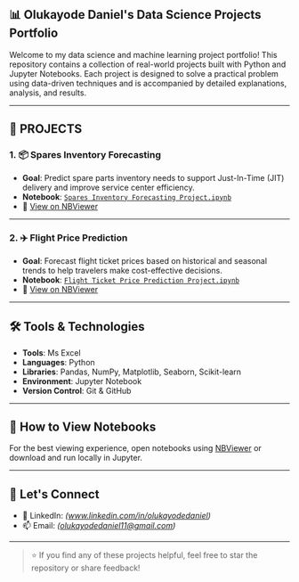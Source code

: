 ## 📊 Olukayode Daniel's Data Science Projects Portfolio

Welcome to my data science and machine learning project portfolio! This repository contains a collection of real-world projects built with Python and Jupyter Notebooks. Each project is designed to solve a practical problem using data-driven techniques and is accompanied by detailed explanations, analysis, and results.

---

## 🚀 PROJECTS

### 1. 📦 Spares Inventory Forecasting
- **Goal**: Predict spare parts inventory needs to support Just-In-Time (JIT) delivery and improve service center efficiency.
- **Notebook**: [`Spares Inventory Forecasting Project.ipynb`](./Spares%20Inventory%20Forecasting%20Project.ipynb)
- 🔗 [View on NBViewer](https://nbviewer.org/url/raw.githubusercontent.com/Olukayode-Daniel11/DS-Projects-Portfolio/main/Spares%20Inventory%20Forecasting%20Project.ipynb)

---

### 2. ✈️ Flight Price Prediction
- **Goal**: Forecast flight ticket prices based on historical and seasonal trends to help travelers make cost-effective decisions.
- **Notebook**: [`Flight Ticket Price Prediction Project.ipynb`](./Flight%20Ticket%20Price%20Prediction%20Project.ipynb)
- 🔗 [View on NBViewer](https://nbviewer.org/github/Olukayode-Daniel11/DS-Projects-Portfolio/blob/main/Flight%20Ticket%20Price%20Prediction%20Project.ipynb)

---

## 🛠️ Tools & Technologies
- **Tools**: Ms Excel
- **Languages**: Python
- **Libraries**: Pandas, NumPy, Matplotlib, Seaborn, Scikit-learn
- **Environment**: Jupyter Notebook
- **Version Control**: Git & GitHub

---

## 📁 How to View Notebooks
For the best viewing experience, open notebooks using [NBViewer](https://nbviewer.org) or download and run locally in Jupyter.

---

## 🤝 Let's Connect
- 🔗 LinkedIn: *(www.linkedin.com/in/olukayodedaniel)*
- 📫 Email: *(olukayodedaniel11@gmail.com)*

---

> ⭐ If you find any of these projects helpful, feel free to star the repository or share feedback!
